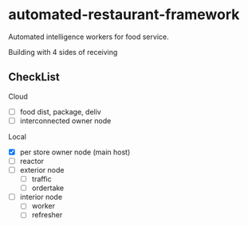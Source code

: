 # automated-restaurant-framework
Automated intelligence workers for food service.

Building with 4 sides of receiving


## CheckList
Cloud
- [ ] food dist, package, deliv
- [ ] interconnected owner node

Local
- [x] per store owner node (main host)
- [ ] reactor
- [ ] exterior node
  - [ ] traffic
  - [ ] ordertake
- [ ] interior node
  - [ ] worker
  - [ ] refresher
